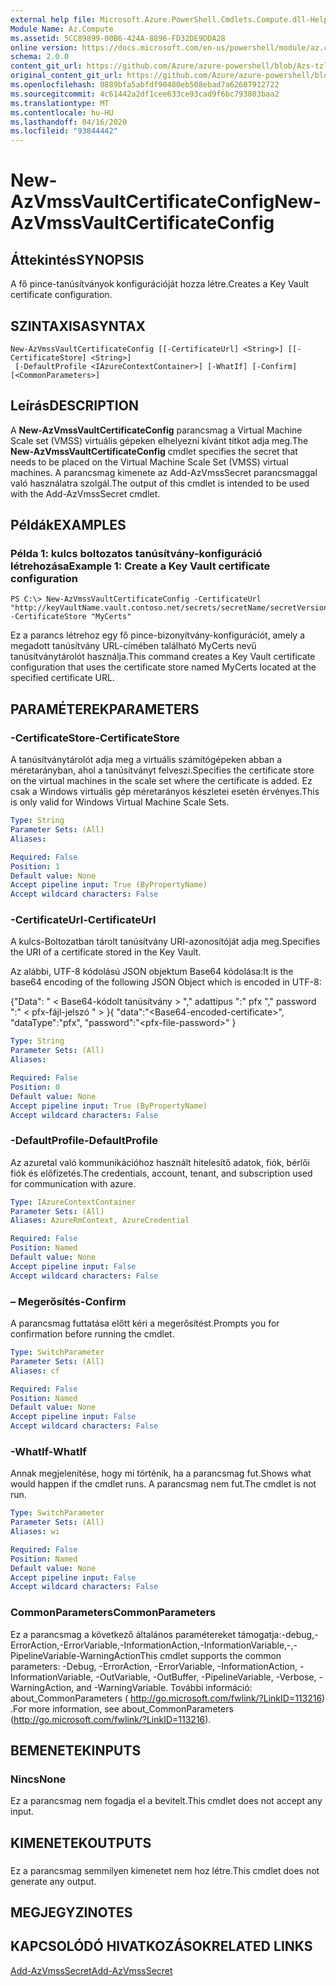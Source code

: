 ```yaml
---
external help file: Microsoft.Azure.PowerShell.Cmdlets.Compute.dll-Help-Help.xml
Module Name: Az.Compute
ms.assetid: 5CC89899-00B6-424A-8896-FD32DE9DDA28
online version: https://docs.microsoft.com/en-us/powershell/module/az.compute/new-azvmssvaultcertificateconfig
schema: 2.0.0
content_git_url: https://github.com/Azure/azure-powershell/blob/Azs-tzl/src/Compute/Compute/help/New-AzVmssVaultCertificateConfig.md
original_content_git_url: https://github.com/Azure/azure-powershell/blob/Azs-tzl/src/Compute/Compute/help/New-AzVmssVaultCertificateConfig.md
ms.openlocfilehash: 0889bfa5abfdf90480eb508ebad7a62607912722
ms.sourcegitcommit: 4c61442a2df1cee633ce93cad9f6bc793803baa2
ms.translationtype: MT
ms.contentlocale: hu-HU
ms.lasthandoff: 04/16/2020
ms.locfileid: "93844442"
---
```

# <span data-ttu-id="f8ce5-101">New-AzVmssVaultCertificateConfig</span><span class="sxs-lookup"><span data-stu-id="f8ce5-101">New-AzVmssVaultCertificateConfig</span></span>

## <span data-ttu-id="f8ce5-102">Áttekintés</span><span class="sxs-lookup"><span data-stu-id="f8ce5-102">SYNOPSIS</span></span>
<span data-ttu-id="f8ce5-103">A fő pince-tanúsítványok konfigurációját hozza létre.</span><span class="sxs-lookup"><span data-stu-id="f8ce5-103">Creates a Key Vault certificate configuration.</span></span>

## <span data-ttu-id="f8ce5-104">SZINTAXISA</span><span class="sxs-lookup"><span data-stu-id="f8ce5-104">SYNTAX</span></span>

```
New-AzVmssVaultCertificateConfig [[-CertificateUrl] <String>] [[-CertificateStore] <String>]
 [-DefaultProfile <IAzureContextContainer>] [-WhatIf] [-Confirm] [<CommonParameters>]
```

## <span data-ttu-id="f8ce5-105">Leírás</span><span class="sxs-lookup"><span data-stu-id="f8ce5-105">DESCRIPTION</span></span>
<span data-ttu-id="f8ce5-106">A **New-AzVmssVaultCertificateConfig** parancsmag a Virtual Machine Scale set (VMSS) virtuális gépeken elhelyezni kívánt titkot adja meg.</span><span class="sxs-lookup"><span data-stu-id="f8ce5-106">The **New-AzVmssVaultCertificateConfig** cmdlet specifies the secret that needs to be placed on the Virtual Machine Scale Set (VMSS) virtual machines.</span></span>
<span data-ttu-id="f8ce5-107">A parancsmag kimenete az Add-AzVmssSecret parancsmaggal való használatra szolgál.</span><span class="sxs-lookup"><span data-stu-id="f8ce5-107">The output of this cmdlet is intended to be used with the Add-AzVmssSecret cmdlet.</span></span>

## <span data-ttu-id="f8ce5-108">Példák</span><span class="sxs-lookup"><span data-stu-id="f8ce5-108">EXAMPLES</span></span>

### <span data-ttu-id="f8ce5-109">Példa 1: kulcs boltozatos tanúsítvány-konfiguráció létrehozása</span><span class="sxs-lookup"><span data-stu-id="f8ce5-109">Example 1: Create a Key Vault certificate configuration</span></span>
```
PS C:\> New-AzVmssVaultCertificateConfig -CertificateUrl "http://keyVaultName.vault.contoso.net/secrets/secretName/secretVersion" -CertificateStore "MyCerts"
```

<span data-ttu-id="f8ce5-110">Ez a parancs létrehoz egy fő pince-bizonyítvány-konfigurációt, amely a megadott tanúsítvány URL-címében található MyCerts nevű tanúsítványtárolót használja.</span><span class="sxs-lookup"><span data-stu-id="f8ce5-110">This command creates a Key Vault certificate configuration that uses the certificate store named MyCerts located at the specified certificate URL.</span></span>

## <span data-ttu-id="f8ce5-111">PARAMÉTEREK</span><span class="sxs-lookup"><span data-stu-id="f8ce5-111">PARAMETERS</span></span>

### <span data-ttu-id="f8ce5-112">-CertificateStore</span><span class="sxs-lookup"><span data-stu-id="f8ce5-112">-CertificateStore</span></span>
<span data-ttu-id="f8ce5-113">A tanúsítványtárolót adja meg a virtuális számítógépeken abban a méretarányban, ahol a tanúsítványt felveszi.</span><span class="sxs-lookup"><span data-stu-id="f8ce5-113">Specifies the certificate store on the virtual machines in the scale set where the certificate is added.</span></span>
<span data-ttu-id="f8ce5-114">Ez csak a Windows virtuális gép méretarányos készletei esetén érvényes.</span><span class="sxs-lookup"><span data-stu-id="f8ce5-114">This is only valid for Windows Virtual Machine Scale Sets.</span></span>

```yaml
Type: String
Parameter Sets: (All)
Aliases: 

Required: False
Position: 1
Default value: None
Accept pipeline input: True (ByPropertyName)
Accept wildcard characters: False
```

### <span data-ttu-id="f8ce5-115">-CertificateUrl</span><span class="sxs-lookup"><span data-stu-id="f8ce5-115">-CertificateUrl</span></span>
<span data-ttu-id="f8ce5-116">A kulcs-Boltozatban tárolt tanúsítvány URI-azonosítóját adja meg.</span><span class="sxs-lookup"><span data-stu-id="f8ce5-116">Specifies the URI of a certificate stored in the Key Vault.</span></span>

<span data-ttu-id="f8ce5-117">Az alábbi, UTF-8 kódolású JSON objektum Base64 kódolása:</span><span class="sxs-lookup"><span data-stu-id="f8ce5-117">It is the base64 encoding of the following JSON Object which is encoded in UTF-8:</span></span>


<span data-ttu-id="f8ce5-118">{"Data": " \< Base64-kódolt tanúsítvány \> "," adattípus ":" pfx "," password ":" \< pfx-fájl-jelszó " \> }</span><span class="sxs-lookup"><span data-stu-id="f8ce5-118">{ "data":"\<Base64-encoded-certificate\>", "dataType":"pfx", "password":"\<pfx-file-password\>" }</span></span>

```yaml
Type: String
Parameter Sets: (All)
Aliases: 

Required: False
Position: 0
Default value: None
Accept pipeline input: True (ByPropertyName)
Accept wildcard characters: False
```

### <span data-ttu-id="f8ce5-119">-DefaultProfile</span><span class="sxs-lookup"><span data-stu-id="f8ce5-119">-DefaultProfile</span></span>
<span data-ttu-id="f8ce5-120">Az azuretal való kommunikációhoz használt hitelesítő adatok, fiók, bérlői fiók és előfizetés.</span><span class="sxs-lookup"><span data-stu-id="f8ce5-120">The credentials, account, tenant, and subscription used for communication with azure.</span></span>

```yaml
Type: IAzureContextContainer
Parameter Sets: (All)
Aliases: AzureRmContext, AzureCredential

Required: False
Position: Named
Default value: None
Accept pipeline input: False
Accept wildcard characters: False
```

### <span data-ttu-id="f8ce5-121">– Megerősítés</span><span class="sxs-lookup"><span data-stu-id="f8ce5-121">-Confirm</span></span>
<span data-ttu-id="f8ce5-122">A parancsmag futtatása előtt kéri a megerősítést.</span><span class="sxs-lookup"><span data-stu-id="f8ce5-122">Prompts you for confirmation before running the cmdlet.</span></span>

```yaml
Type: SwitchParameter
Parameter Sets: (All)
Aliases: cf

Required: False
Position: Named
Default value: None
Accept pipeline input: False
Accept wildcard characters: False
```

### <span data-ttu-id="f8ce5-123">-WhatIf</span><span class="sxs-lookup"><span data-stu-id="f8ce5-123">-WhatIf</span></span>
<span data-ttu-id="f8ce5-124">Annak megjelenítése, hogy mi történik, ha a parancsmag fut.</span><span class="sxs-lookup"><span data-stu-id="f8ce5-124">Shows what would happen if the cmdlet runs.</span></span> <span data-ttu-id="f8ce5-125">A parancsmag nem fut.</span><span class="sxs-lookup"><span data-stu-id="f8ce5-125">The cmdlet is not run.</span></span>

```yaml
Type: SwitchParameter
Parameter Sets: (All)
Aliases: wi

Required: False
Position: Named
Default value: None
Accept pipeline input: False
Accept wildcard characters: False
```

### <span data-ttu-id="f8ce5-126">CommonParameters</span><span class="sxs-lookup"><span data-stu-id="f8ce5-126">CommonParameters</span></span>
<span data-ttu-id="f8ce5-127">Ez a parancsmag a következő általános paramétereket támogatja:-debug,-ErrorAction,-ErrorVariable,-InformationAction,-InformationVariable,-,-PipelineVariable-WarningAction</span><span class="sxs-lookup"><span data-stu-id="f8ce5-127">This cmdlet supports the common parameters: -Debug, -ErrorAction, -ErrorVariable, -InformationAction, -InformationVariable, -OutVariable, -OutBuffer, -PipelineVariable, -Verbose, -WarningAction, and -WarningVariable.</span></span> <span data-ttu-id="f8ce5-128">További információ: about_CommonParameters ( http://go.microsoft.com/fwlink/?LinkID=113216) .</span><span class="sxs-lookup"><span data-stu-id="f8ce5-128">For more information, see about_CommonParameters (http://go.microsoft.com/fwlink/?LinkID=113216).</span></span>

## <span data-ttu-id="f8ce5-129">BEMENETEK</span><span class="sxs-lookup"><span data-stu-id="f8ce5-129">INPUTS</span></span>

### <span data-ttu-id="f8ce5-130">Nincs</span><span class="sxs-lookup"><span data-stu-id="f8ce5-130">None</span></span>
<span data-ttu-id="f8ce5-131">Ez a parancsmag nem fogadja el a bevitelt.</span><span class="sxs-lookup"><span data-stu-id="f8ce5-131">This cmdlet does not accept any input.</span></span>

## <span data-ttu-id="f8ce5-132">KIMENETEK</span><span class="sxs-lookup"><span data-stu-id="f8ce5-132">OUTPUTS</span></span>

###  
<span data-ttu-id="f8ce5-133">Ez a parancsmag semmilyen kimenetet nem hoz létre.</span><span class="sxs-lookup"><span data-stu-id="f8ce5-133">This cmdlet does not generate any output.</span></span>

## <span data-ttu-id="f8ce5-134">MEGJEGYZI</span><span class="sxs-lookup"><span data-stu-id="f8ce5-134">NOTES</span></span>

## <span data-ttu-id="f8ce5-135">KAPCSOLÓDÓ HIVATKOZÁSOK</span><span class="sxs-lookup"><span data-stu-id="f8ce5-135">RELATED LINKS</span></span>

[<span data-ttu-id="f8ce5-136">Add-AzVmssSecret</span><span class="sxs-lookup"><span data-stu-id="f8ce5-136">Add-AzVmssSecret</span></span>](./Add-AzVmssSecret.md)
